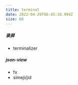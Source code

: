 ```yaml
---
title: terminal
date: 2022-04-29T06:45:10.994Z
size: 66
---
```

##### 录屏

- terminalizer

##### json-view

- fx
- simeji/jid

